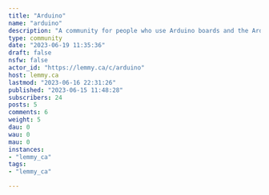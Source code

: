 ```yaml
---
title: "Arduino" 
name: "arduino"
description: "A community for people who use Arduino boards and the Arduino IDE.  Everyone is welcome here whether you use genuine Arduino hardware with the Arduino IDE, or clone boards, or other programming languages.  If it involves Arduino hardware or software it's welcome here.  If it connects to Arduino hardware it's welcome here.  IF you're building your own boards that you use with an Arduino it's welcome here.  There will be no Arduino elitist bullshit in this community.Rules:1. It's always a floating input.2.  Be nice to noobs.  We all start somewhere and we all made the common mistakes.  If you see a question asked 100 times answer it the 100th time or ignore it.  Don't be a dick."
type: community
date: "2023-06-19 11:35:36"
draft: false
nsfw: false
actor_id: "https://lemmy.ca/c/arduino"
host: lemmy.ca
lastmod: "2023-06-16 22:31:26"
published: "2023-06-15 11:48:28"
subscribers: 24
posts: 5
comments: 6
weight: 5
dau: 0
wau: 0
mau: 0
instances:
- "lemmy_ca"
tags: 
- "lemmy_ca"

---
```


